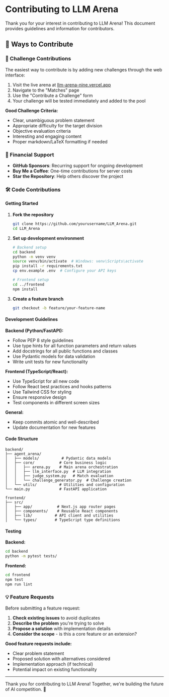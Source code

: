 # Contributing to LLM Arena

Thank you for your interest in contributing to LLM Arena! This document provides guidelines and information for contributors.

## 🤝 Ways to Contribute

### 🧩 Challenge Contributions
The easiest way to contribute is by adding new challenges through the web interface:

1. Visit the live arena at [llm-arena-nine.vercel.app](https://llm-arena-nine.vercel.app)
2. Navigate to the "Matches" page
3. Use the "Contribute a Challenge" form
4. Your challenge will be tested immediately and added to the pool

**Good Challenge Criteria:**
- Clear, unambiguous problem statement
- Appropriate difficulty for the target division
- Objective evaluation criteria
- Interesting and engaging content
- Proper markdown/LaTeX formatting if needed

### 💝 Financial Support
- **GitHub Sponsors**: Recurring support for ongoing development
- **Buy Me a Coffee**: One-time contributions for server costs
- **Star the Repository**: Help others discover the project

### 🛠️ Code Contributions

#### Getting Started

1. **Fork the repository**
   ```bash
   git clone https://github.com/yourusername/LLM_Arena.git
   cd LLM_Arena
   ```

2. **Set up development environment**
   ```bash
   # Backend setup
   cd backend
   python -m venv venv
   source venv/bin/activate  # Windows: venv\Scripts\activate
   pip install -r requirements.txt
   cp env.example .env  # Configure your API keys
   
   # Frontend setup
   cd ../frontend
   npm install
   ```

3. **Create a feature branch**
   ```bash
   git checkout -b feature/your-feature-name
   ```

#### Development Guidelines

**Backend (Python/FastAPI):**
- Follow PEP 8 style guidelines
- Use type hints for all function parameters and return values
- Add docstrings for all public functions and classes
- Use Pydantic models for data validation
- Write unit tests for new functionality

**Frontend (TypeScript/React):**
- Use TypeScript for all new code
- Follow React best practices and hooks patterns
- Use Tailwind CSS for styling
- Ensure responsive design
- Test components in different screen sizes

**General:**
- Keep commits atomic and well-described
- Update documentation for new features

#### Code Structure

```
backend/
├── agent_arena/
│   ├── models/          # Pydantic data models
│   ├── core/           # Core business logic
│   │   ├── arena.py    # Main arena orchestration
│   │   ├── llm_interface.py  # LLM integration
│   │   ├── judge_system.py   # Match evaluation
│   │   └── challenge_generator.py  # Challenge creation
│   └── utils/          # Utilities and configuration
└── main.py             # FastAPI application

frontend/
├── src/
│   ├── app/           # Next.js app router pages
│   ├── components/    # Reusable React components
│   ├── lib/          # API client and utilities
│   └── types/        # TypeScript type definitions
```

#### Testing

**Backend:**
```bash
cd backend
python -m pytest tests/
```

**Frontend:**
```bash
cd frontend
npm test
npm run lint
```

### 💡 Feature Requests

Before submitting a feature request:

1. **Check existing issues** to avoid duplicates
2. **Describe the problem** you're trying to solve
3. **Propose a solution** with implementation details
4. **Consider the scope** - is this a core feature or an extension?

**Good feature requests include:**
- Clear problem statement
- Proposed solution with alternatives considered
- Implementation approach (if technical)
- Potential impact on existing functionality
---

Thank you for contributing to LLM Arena! Together, we're building the future of AI competition. 🚀 